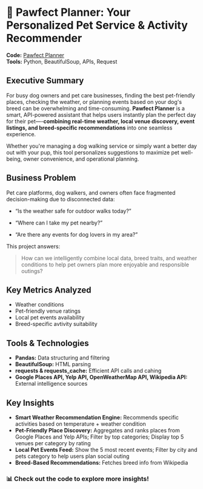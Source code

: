 # 🐾 Pawfect Planner: Your Personalized Pet Service & Activity Recommender  
**Code:** [Pawfect Planner](https://github.com/YuwenAprilYang/Projects/blob/80407a45cfe3ffca2d6ea85b489b26c3ebeb0511/Pawfect%20Planner/Pawfect%20Planner.ipynb)  
**Tools:** Python, BeautifulSoup, APIs, Request

## Executive Summary
For busy dog owners and pet care businesses, finding the best pet-friendly places, checking the weather, or planning events based on your dog's breed can be overwhelming and time-consuming. **Pawfect Planner** is a smart, API-powered assistant that helps users instantly plan the perfect day for their pet—-**combining real-time weather, local venue discovery, event listings, and breed-specific recommendations** into one seamless experience.

Whether you're managing a dog walking service or simply want a better day out with your pup, this tool personalizes suggestions to maximize pet well-being, owner convenience, and operational planning.

## Business Problem
Pet care platforms, dog walkers, and owners often face fragmented decision-making due to disconnected data:

- “Is the weather safe for outdoor walks today?”

- “Where can I take my pet nearby?”

- “Are there any events for dog lovers in my area?”

This project answers:

>How can we intelligently combine local data, breed traits, and weather conditions to help pet owners plan more enjoyable and responsible outings?

## Key Metrics Analyzed
- Weather conditions
- Pet-friendly venue ratings
- Local pet events availability
- Breed-specific avtivity suitability

## Tools & Technologies
- **Pandas:** Data structuring and filtering
- **BeautifulSoup:** HTML parsing
- **requests & requests_cache:** Efficient API calls and cahing
- **Google Places API, Yelp API, OpenWeatherMap API, Wikipedia API:** External intelligence sources

## Key Insights  
- **Smart Weather Recommendation Engine:** Recommends specific activities based on temperature + weather condition
- **Pet-Friendly Place Discovery:** Aggregates and ranks places from Google Places and Yelp APIs; Filter by top categories; Display top 5 venues per category by rating
- **Local Pet Events Feed:** Show the 5 most recent events; Filter by city and pets category to help users plan social outing
- **Breed-Based Recommendations:** Fetches breed info from Wikipedia


### 📊 Check out the code to explore more insights!

